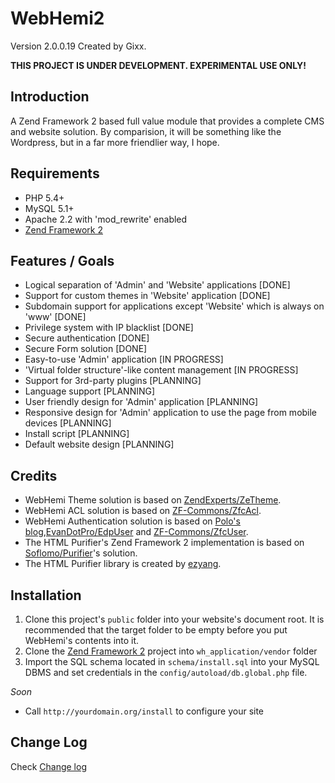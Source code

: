 WebHemi2
========

Version 2.0.0.19 Created by Gixx.

**THIS PROJECT IS UNDER DEVELOPMENT. EXPERIMENTAL USE ONLY!**

Introduction
------------

A Zend Framework 2 based full value module that provides a complete CMS and website solution. By comparision, it will be something like the Wordpress, but in a far more friendlier way, I hope.

Requirements
------------

- PHP 5.4+
- MySQL 5.1+
- Apache 2.2 with 'mod_rewrite' enabled
- [Zend Framework 2](https://github.com/zendframework/zf2)

Features / Goals
----------------

- Logical separation of 'Admin' and 'Website' applications [DONE]
- Support for custom themes in 'Website' application [DONE]
- Subdomain support for applications except 'Website' which is always on 'www' [DONE]
- Privilege system with IP blacklist [DONE]
- Secure authentication [DONE]
- Secure Form solution [DONE]
- Easy-to-use 'Admin' application [IN PROGRESS]
- 'Virtual folder structure'-like content management [IN PROGRESS]
- Support for 3rd-party plugins [PLANNING]
- Language support [PLANNING]
- User friendly design for 'Admin' application [PLANNING]
- Responsive design for 'Admin' application to use the page from mobile devices [PLANNING]
- Install script [PLANNING]
- Default website design [PLANNING]

Credits
-------

- WebHemi Theme solution is based on [ZendExperts/ZeTheme](https://github.com/ZendExperts/ZeTheme).
- WebHemi ACL solution is based on [ZF-Commons/ZfcAcl](https://github.com/ZF-Commons/ZfcAcl).
- WebHemi Authentication solution is based on [Polo's blog](http://p0l0.binware.org/index.php/2012/02/18/zend-framework-2-authentication-acl-using-eventmanager/),[EvanDotPro/EdpUser](https://github.com/EvanDotPro/EdpUser) and [ZF-Commons/ZfcUser](https://github.com/ZF-Commons/ZfcUser).
- The HTML Purifier's Zend Framework 2 implementation is based on [Soflomo/Purifier](https://github.com/Soflomo/Purifier)'s solution.
- The HTML Purifier library is created by [ezyang](https://github.com/ezyang/htmlpurifier).

Installation
------------

1. Clone this project's `public` folder into your website's document root. It is recommended that the target folder to be empty before you put WebHemi's contents into it.
2. Clone the [Zend Framework 2](https://github.com/zendframework/zf2) project into `wh_application/vendor` folder
3. Import the SQL schema located in `schema/install.sql` into your MySQL DBMS and set credentials in the `config/autoload/db.global.php` file.


_Soon_

- Call `http://yourdomain.org/install` to configure your site


Change Log
----------

Check [Change log](CHANGELOG.md)
